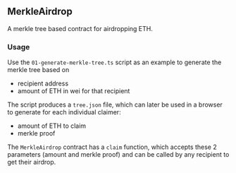 ## MerkleAirdrop

A merkle tree based contract for airdropping ETH.

### Usage

Use the `01-generate-merkle-tree.ts` script as an example to generate the merkle tree based on

- recipient address
- amount of ETH in wei for that recipient

The script produces a `tree.json` file, which can later be used in a browser to generate for each individual claimer:

- amount of ETH to claim
- merkle proof

The `MerkleAirdrop` contract has a `claim` function, which accepts these 2 parameters (amount and merkle proof) and can be called by any recipient to get their airdrop.
